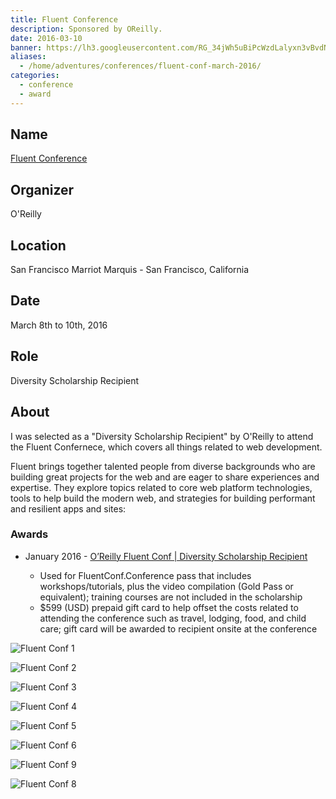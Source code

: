 ```yaml
---
title: Fluent Conference
description: Sponsored by OReilly.
date: 2016-03-10
banner: https://lh3.googleusercontent.com/RG_34jWh5uBiPcWzdLalyxn3vBvdNn1A4fFJhff1_6o-7708CN1zG_HUnPo7-BO8-RcNkaPcSXMToeikJ8Ieej4-n_GjOOOmjhl2nIcOWWFt6C7h7HOJsFel6R0eyFv_w5OwNSDiGvpeFUHo_irNc_nEUSzOGGz8e_Nz3GitjLX4hwziEfp0fghhL7KT_GkGNRhtE68LWcNx-nC-CPfpD1mN9Pgiyae8XXnMEL0kHpM6XG0PDIaWE4TaHoD3dZAM5HZXTHf8HimIBo6KJdKKjmK8PEi53g5JtEJEPL0rV13hljUs_uIMp5CjVDIT9V2QVG8uD-sVElh_-JQ7WRJwCUKpsyKUpj5-w3HUu-gs_h5MnZEY_HcDA_6nWw9gUWmUsliOPXo8TdS45zrV-V3vodd1AEzFyRDFUC15I1UL3sPg7kyn4As2q3LrVE0WuBl1QTT-gBVbqzqGKMixf9e-hqs1veEp-C-dd1DIdzO6sDdOJnPVNDbmtCUiryAO_29BijIYmTfIwTBYlRzYe1KZJCJJz68yMH4De6-5HFWJ74pFPKUh5z34pBN1GRXrJAMfZYWA_xKWy4Kuom48CM39sAQe__w6DhM4ytqwexkZfQzB2203S6gkD_Cnh9YvByf3=w727-h969-no
aliases:
  - /home/adventures/conferences/fluent-conf-march-2016/
categories:
  - conference
  - award
---
```


## Name

[Fluent Conference](https://conferences.oreilly.com/fluent/javascript-html-us/ 'Fluent Conference')

## Organizer

O'Reilly

## Location

San Francisco Marriot Marquis - San Francisco, California

## Date

March 8th to 10th, 2016

## Role

Diversity Scholarship Recipient

## About

I was selected as a "Diversity Scholarship Recipient" by O'Reilly to attend the Fluent Confernece, which covers all things related to web development.

Fluent brings together talented people from diverse backgrounds who are building great projects for the web and are eager to share experiences and expertise. They explore topics related to core web platform technologies, tools to help build the modern web, and strategies for building performant and resilient apps and sites:

### Awards

- January 2016 - [O’Reilly Fluent Conf | Diversity Scholarship Recipient](http://www.oreilly.com/conferences/diversity-application.csp)

  - Used for FluentConf.Conference pass that includes workshops/tutorials, plus the video
    compilation (Gold Pass or equivalent); training courses are not included
    in the scholarship
  - $599 (USD) prepaid gift card to help offset the costs related to attending
    the conference such as travel, lodging, food, and child care; gift card
    will be awarded to recipient onsite at the conference

![Fluent Conf 1](https://lh3.googleusercontent.com/3DF7SMl7bDV1V16X2yUM84mWpwD_3f2CYK0_SmctY-WcrjUtGsmYXDlptQdyIyYrODiKiabe_Db_o36T5WVBWMRABEF8TpzKE6CSwU8cJVLfnDgKszSopOCHVdmaKzJJ4WrevdXcwj6y-BNice519m6QUS-J-MlN11sMhbsB4cksT5w7M5LWSGT-q_YBYaV-a8c4CqdQGKg7CmM7FeKlthtfeCR4l-S_qFqbLLX9p294c2ZoZckTjXkWBv-6UhIgqLfifnvKwGuaR-TF6sDL1mY77pDTsXZSY6Bsle7BMF-aPFQY9Ikf1C3V33EX9rsycyP-DsjthtF3PLm7bGxnOdLf4BeCFfXyc44GrASJ-4RUPTw3xbVttDsxv0ZhI1IP9vmvO-cQV0hWQ0So1mCjWm5HNNfB6N8j9AQ16HZk0nKbUa7Qh04Mjxi-pFdylT5lM8b8pJp8-fbWOdbZPsauQC9tqHmS1EReSmRgauQBnn06AlYCmiyMPGP8f0EtKoZSXFmBTO8C7ncm9jadTQLNIpaE3gWTRJ3ofMKju8Iz95D1LrKtqqTEjLzFG0PrZ1cp3EydAXOWvkf70HSTOlQQuDr6BabNxnm3S5F8kqgV457YlOZ-vkigyvVANBkjx9nc=w1292-h969-no)

![Fluent Conf 2](https://lh3.googleusercontent.com/urJ0oy88kGQTr-Es8cXt5wOKN_DOHnXhsQeDWS6sg4fvhGP3dYH-oxUCnvfbRwooylSbpJws9iRPxX1inyzsoWRkc_8Q5rUFMYgF2Z1VBrdOtlyLAH59Gijignnc3i6e0reKoo22LIiqW9iN_8_eNkUthdWtDcPtXnjQd5NEswNJPrnkcb4-8joD672_4_dnVBwP_2LtrLuekBo1cw_UOhIxlXP_wBS_E1VuILjwRTvP7rKt0ryIYOz4gOmvy-0hWlbEXoZ5Psf59zdHMus71jRODv80WXrvFEVbczjYGblQtpRVey4jRRwVA6oKl5WJerLiBX4TaZ010WvYWAJvXO9uIiUSoCdu4MmsMuv6nAEkJBnLCZs7P0Dk1np0W9iJhHiRwJY6T1hz02dHfNAPk6Vgnz1i4teTKnvmgDBBDoXb-CKhRQ9BnX6qSqBv29Sj5L6vhPdHBZ6vmSodb735yZUDaboGbOAuUhk0owTk-rvADtKX-eqMPnfxFbO6Oy25DbINoprvVERFcrP-bCL3vsGyo-JcONPUmqG30q7I19rBuPmhdkx-BpCiChuJEuGbtnAmp138dMNL-VpOc4B-6C4Q8ITC9Ddyr3V94_U_kwedjTyEmoDhG5l-8sRzWtSL=w1292-h969-no)

![Fluent Conf 3](https://lh3.googleusercontent.com/DGTc8CcYZ9X-uUu1aXhCfIsFfLm5XnyR8hSSOtcbtv24krkPiDQCgWpCaS_8rxWTBENrlHus9ol5FrLgDjQc_R2YHildpQC1VOX5GBmQCdS7rYrs27PMqaJp-iJeziTnFQmmCtqDfB6DIHO1H6l1ueRAATt0Vu559c-_wNEH59XVWNyd8-ytDhfSW0gSukI8hnH4TRAEid47D6-pca68CyOPKvsEkILeOCpQi7_IDs7QMBKbkqjmD6wSrsEfbt-3MRc3PLKOG6OFuW_sqlzJC659d4vSd7vmnTQESefZTiX_LernZRj4sA-SPz92JNhizlUln9Yqkmh61eKqjOyZIeTyYcm6FcvCiCkoWqZZRLizt3dTX3jadJp-bl8N94vvdsfd3YMm3W_zldhRqQvitUNDICFop53SQ-AppTRyDo4nIW1gqF7TQZ5KpiQJWHw6QgAlStun9L44mPgMZeUK-aUIJ-jfEmgQSEZBQ-F3UpoXb_23k9m7J_dGR0Tlvl7f6GAK9tDxHlDtfxSsZk4oAbE0hQHGrnS9t8wNv6gYS36HtYv89ED-qzxzU6ld-cAEjtmosx4Sx6YJ20nTTh_djjiFnN92KYD2-1aibdvHccg4hwQJlITX5i4_7I8VEBzN=w1292-h969-no)

![Fluent Conf 4](https://lh3.googleusercontent.com/yQnzZYLLU6re5Iv7I3RLUZfxIaafuW3kVcVQTBdhOfrTVmcBVlLkdfwII6gs62ubakBwESO-g9oV4v4C0BAcZEUfPQDDgLbIbfVstTUPkHaZUyAY-AVLu4s-McfE4QFPLfekGbP-cRlgnMlh_ghwM60PWcSDwQK0h3bJlqC-14xAKoXy5XDMcPlxyPW5NxDkIMsipMzo4KLVlDHxQxNa9XQ3cwtPdjFXubj4mq4JbZWxSWgy5_wZJ49MTzvB0N3Tj7kAkwrMafUejPHI5xTgPemGL5qPsMfkkMrsFCvrDmpczV8w9UeJ8qpvypqwuh1SvLlKrbkN3Pz3CXHSJQ0OKLdAHvQNTrQsom0z4MCSj2T1_OeIO77BbR9o4joXUDgTd0zX5p0i5CnHNHav5uOLTn9ILgVvCsW5iBB6qeen0BsezVzdgsmFbAohe81VByKw7m1LmS5A0STf3IcRkKlIRIG7EMxGUYoYJe1zvMluZoa86FV1WY19SZTQ40zIkV1wnmsvPJmgh1hzgxLKdg6zgmmtzOwhY5m-goXOgTsaObgTSc_ZZLUfieA6CcYbC4UhRxWis29w-pc_7HgriOUWweLBz7VGCRO0dUw-F4CoCtkajKpE1Soe2Sskii8D3Lyc=w346-h259-no)

![Fluent Conf 5](https://lh3.googleusercontent.com/wJuOZHBSD6mEWEH_cZRiviAQ_usbs9uj3jQexlaRLmMjcOg6rSM5-ubwjILVlaT2XFM8jzFG6mS70QZ6bHnUuchuClef3k7qgYnVc4mKehbKk0lTHGrogQu2pzmaSULi1BoMNx_8ADE36_2gT78ZYjmRT0NPhnN2LlbduOJYb7s9C30-y-ne4hqexE8KlhytxSBwFBEv-pXpgIyviIFAHDvA7i8n9hPGeWJ1ywPp0EK_k3r81XDFsUQK92Mizm1_dUY1_pZn83RGSZyXXAJoIoulfwVczCKILhcEVfBaDGZFXlEvT-ZAp26ES76fXmiEYz_iSpLQaXfMbQ_CvpBaQ6_xfLW1dyim1nIalOAlAogsV_r4FVduv4VonvTTjMWp9BTqcmqEFyvimXVLz6OgnKvckUcHSUybGcBA1xMaAcuzk9IJmAOlp6mWKe6QysBCaEfIbnQ3-DBS-OdQsnNow7UE8pugtcfgY5GOl9yS0kQ8lLmCn5O3oXTQOeL0eTxIJjLBfc5NSiJHdYAoyvaoo6-kKar2Zrq6xuHW0x7Is_ewLnELZcU7VSBQuv0m3i4D_FZ7N68j7_tx_pKJphjgVJ7PeNCupyoR4gz-6JeEvfFxSw-Q7RUlecxojdceNE_i=w1239-h969-no)

![Fluent Conf 6](https://lh3.googleusercontent.com/l8ex9FlJSLg-3TAMhkye_X5hoVWKOHbhaKVW-q-Zr2rGvIKcCxmI3aOqoitHgmLDks3B5jppxeyNC8Tc2VqRvvZiKn792FEBFme90bCf2v2B9nbsfToAJjbCVp5yQUKVcfuSR7KpBGVYCkHEPcrCEo9JJik6NORamXfaSXsaeCz4ZpH3dgJpL_XqH5GZ1CJlZGTnjaIYGS98O7Ra2hN5srrYHj9kHI-ufNX4b9d5IBOHfjP3ns6TeOC6nwYbNiQZ7mOlFfppJv2UGJwnjLuOuwDqLr2D6Cnl5mwhxAuRUL0pNxYNN2JvLiRtOw4n5vkI9iAKTYFYG7nYJu6K61NNCBCYcpu_BDj8aJE2KJfGCNEhJeOxLaUjVYwW1rxlxreMIjEhn_Xwjb6eOKuhVHUzH_DOJW_McLJDbVZuEuAURn-z6VwxJeCg914189gLcoV8aOwfsSYtbmCfjIn-3W6pMCisWWuBIJRemR6a3l47RejfOR7dL-u7qxiJuEC3OihqZoLWNMsJJIc0pwG8oAAMAXUQgwkeo3KOwkkEOShqH5mEMt8boOlXSE2fHGqEkO4re8wjoNBuTjYFYtzMA_tzTkVj9_IfDnbEZrBgH4GobpnY1VwaiqU9oxN1L0aGfGHE=w2493-h809-no)

![Fluent Conf 9](https://lh3.googleusercontent.com/RM_HZeRPrKjjRq5wqup0o_SuAISydAq58qDYTcPDzM2yo0EA5pdoY1UEZ9BvV7DF67N-EHobGF6pt16r4VOplM9-nKm5auxAPz3hHnTph1fIuj2QtIUxkwXwLLzb-e13Oyw5xrqDDRrF4eoLiJ-TQI-nJDmk39r4kK8Lp68c_1cRC8yUBWbV3R8PpQzR_uEMx24tzwiWk-jTWIha1nBUnJboxiU2S0hei8OTdoSi1mn3y7NrRu2b4rb4YYiYJZNTmCuC2HzPbgWM1nnAMZdFme-D9S66cHcSnFV1Us5hMOsMOzvj6qGIScutsVJgG4VmRHp1MULw2iVzy8_9uWSGUPS2IdIFZlcOjyssNbsctc5oeMr1R1vZ4pW_t2pCI7Jlj5rEhnMghtGEIPCrpOz2xOxXEUSgMox5sC0ESkSFPqS0ejjoljXxJyvpeq05FVfjpS31q0xAZBLTUuNp18Lcv92CilRz-yYgAdeiC9_VWto5JsIm9iNsy2D6-kpZGcIIg1_mjQ4-W0Oxtnrdqmr_5DHifRxf1Ud4r3y45bcjWkcEZnbTznWveVU2STQ7v63nHz4nWs9icQk5g-aX9x4tCpftlBkpkr2mq_K5RpR9iNzuj1PKU6kSfjLjN8hzzqlW=w1292-h969-no)

![Fluent Conf 8](https://lh3.googleusercontent.com/7CJUMCbkkON-2Z2dt_hjaxmtqsMQzL5BzHSzq-HcXQUcaVIG_LLD0bv_k2CVsZix0DaYaFxzFcwq3VuU6yFFvUTS7cFLtpQgrKGAWWfmA6URvvSyAf__Z-tP4Q4PgTitW0reQOtiwgnfti-RCzgiQTwpUl4WsjUpwVA-CJnSJI0B6HQRCVv8mpgqnm5DLlgqyA-P7dByZLY3pK9qIGUIqTOfbAXZHFHFPT509uUqxgllZuaPGLs4xK4VHCjhu6nQx9i1ODPvamU5Onun_ihxId3mnjTSiZDxtwj0jkahMPS2oMIdJzXPu11nT0dPZFgE20ADkcx98Yf6JFoZsK4H96IPkyQkVuQFQqRxgNa9PYuo8dCZSSJVoNq_uahxnLfT7Vrk8FXwTRCGAR1S0wX896mjeHBZ4TQEcAPcDhiUqlCReFQjJrKetn7WMMxRqbaD6Tw0nXx4GQIcPXYGI5qEeQbeMIX4sT9KwkANc6Assq_KvEezaaq0yGKvJ8y6_uoHVRnYPyObqy_pUfXLXiXETRiiuwsSkWuWKzcvs3HW5kmMsoRT9zqnPNVYD6PBdLcWEEkJhv8l31xPz18MlJ7C4NoU3s22WKBrXP_MiQRuUMsHNUaMK3Amm2XvHXLzmjVa=w1292-h969-no)
